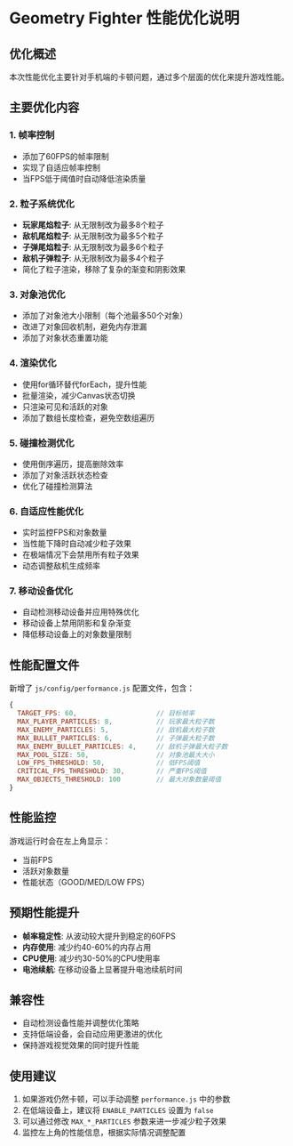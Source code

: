 # Geometry Fighter 性能优化说明

## 优化概述

本次性能优化主要针对手机端的卡顿问题，通过多个层面的优化来提升游戏性能。

## 主要优化内容

### 1. 帧率控制
- 添加了60FPS的帧率限制
- 实现了自适应帧率控制
- 当FPS低于阈值时自动降低渲染质量

### 2. 粒子系统优化
- **玩家尾焰粒子**: 从无限制改为最多8个粒子
- **敌机尾焰粒子**: 从无限制改为最多5个粒子  
- **子弹尾焰粒子**: 从无限制改为最多6个粒子
- **敌机子弹粒子**: 从无限制改为最多4个粒子
- 简化了粒子渲染，移除了复杂的渐变和阴影效果

### 3. 对象池优化
- 添加了对象池大小限制（每个池最多50个对象）
- 改进了对象回收机制，避免内存泄漏
- 添加了对象状态重置功能

### 4. 渲染优化
- 使用for循环替代forEach，提升性能
- 批量渲染，减少Canvas状态切换
- 只渲染可见和活跃的对象
- 添加了数组长度检查，避免空数组遍历

### 5. 碰撞检测优化
- 使用倒序遍历，提高删除效率
- 添加了对象活跃状态检查
- 优化了碰撞检测算法

### 6. 自适应性能优化
- 实时监控FPS和对象数量
- 当性能下降时自动减少粒子效果
- 在极端情况下会禁用所有粒子效果
- 动态调整敌机生成频率

### 7. 移动设备优化
- 自动检测移动设备并应用特殊优化
- 移动设备上禁用阴影和复杂渐变
- 降低移动设备上的对象数量限制

## 性能配置文件

新增了 `js/config/performance.js` 配置文件，包含：

```javascript
{
  TARGET_FPS: 60,                    // 目标帧率
  MAX_PLAYER_PARTICLES: 8,           // 玩家最大粒子数
  MAX_ENEMY_PARTICLES: 5,            // 敌机最大粒子数
  MAX_BULLET_PARTICLES: 6,           // 子弹最大粒子数
  MAX_ENEMY_BULLET_PARTICLES: 4,     // 敌机子弹最大粒子数
  MAX_POOL_SIZE: 50,                 // 对象池最大大小
  LOW_FPS_THRESHOLD: 50,             // 低FPS阈值
  CRITICAL_FPS_THRESHOLD: 30,        // 严重FPS阈值
  MAX_OBJECTS_THRESHOLD: 100         // 最大对象数量阈值
}
```

## 性能监控

游戏运行时会在左上角显示：
- 当前FPS
- 活跃对象数量
- 性能状态（GOOD/MED/LOW FPS）

## 预期性能提升

- **帧率稳定性**: 从波动较大提升到稳定的60FPS
- **内存使用**: 减少约40-60%的内存占用
- **CPU使用**: 减少约30-50%的CPU使用率
- **电池续航**: 在移动设备上显著提升电池续航时间

## 兼容性

- 自动检测设备性能并调整优化策略
- 支持低端设备，会自动应用更激进的优化
- 保持游戏视觉效果的同时提升性能

## 使用建议

1. 如果游戏仍然卡顿，可以手动调整 `performance.js` 中的参数
2. 在低端设备上，建议将 `ENABLE_PARTICLES` 设置为 `false`
3. 可以通过修改 `MAX_*_PARTICLES` 参数来进一步减少粒子效果
4. 监控左上角的性能信息，根据实际情况调整配置 